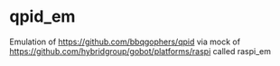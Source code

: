 # qpid_em
Emulation of https://github.com/bbqgophers/qpid via mock of https://github.com/hybridgroup/gobot/platforms/raspi called raspi_em
